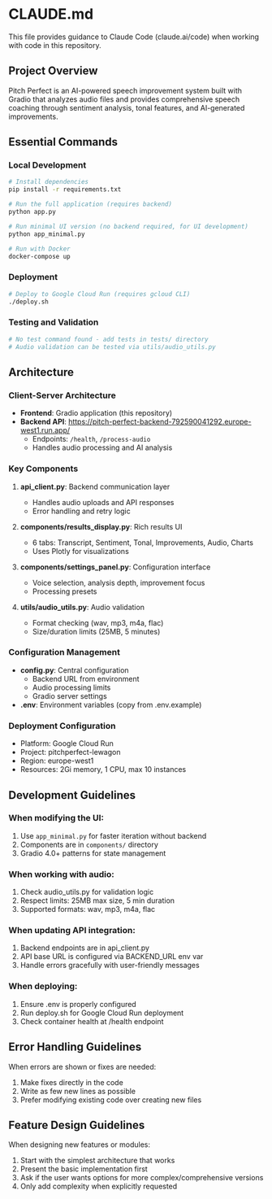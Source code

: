 # CLAUDE.md

This file provides guidance to Claude Code (claude.ai/code) when working with code in this repository.

## Project Overview

Pitch Perfect is an AI-powered speech improvement system built with Gradio that analyzes audio files and provides comprehensive speech coaching through sentiment analysis, tonal features, and AI-generated improvements.

## Essential Commands

### Local Development
```bash
# Install dependencies
pip install -r requirements.txt

# Run the full application (requires backend)
python app.py

# Run minimal UI version (no backend required, for UI development)
python app_minimal.py

# Run with Docker
docker-compose up
```

### Deployment
```bash
# Deploy to Google Cloud Run (requires gcloud CLI)
./deploy.sh
```

### Testing and Validation
```bash
# No test command found - add tests in tests/ directory
# Audio validation can be tested via utils/audio_utils.py
```

## Architecture

### Client-Server Architecture
- **Frontend**: Gradio application (this repository)
- **Backend API**: https://pitch-perfect-backend-792590041292.europe-west1.run.app/
  - Endpoints: `/health`, `/process-audio`
  - Handles audio processing and AI analysis

### Key Components
1. **api_client.py**: Backend communication layer
   - Handles audio uploads and API responses
   - Error handling and retry logic

2. **components/results_display.py**: Rich results UI
   - 6 tabs: Transcript, Sentiment, Tonal, Improvements, Audio, Charts
   - Uses Plotly for visualizations

3. **components/settings_panel.py**: Configuration interface
   - Voice selection, analysis depth, improvement focus
   - Processing presets

4. **utils/audio_utils.py**: Audio validation
   - Format checking (wav, mp3, m4a, flac)
   - Size/duration limits (25MB, 5 minutes)

### Configuration Management
- **config.py**: Central configuration
  - Backend URL from environment
  - Audio processing limits
  - Gradio server settings
- **.env**: Environment variables (copy from .env.example)

### Deployment Configuration
- Platform: Google Cloud Run
- Project: pitchperfect-lewagon
- Region: europe-west1
- Resources: 2Gi memory, 1 CPU, max 10 instances

## Development Guidelines

### When modifying the UI:
1. Use `app_minimal.py` for faster iteration without backend
2. Components are in `components/` directory
3. Gradio 4.0+ patterns for state management

### When working with audio:
1. Check audio_utils.py for validation logic
2. Respect limits: 25MB max size, 5 min duration
3. Supported formats: wav, mp3, m4a, flac

### When updating API integration:
1. Backend endpoints are in api_client.py
2. API base URL is configured via BACKEND_URL env var
3. Handle errors gracefully with user-friendly messages

### When deploying:
1. Ensure .env is properly configured
2. Run deploy.sh for Google Cloud Run deployment
3. Check container health at /health endpoint

## Error Handling Guidelines

When errors are shown or fixes are needed:
1. Make fixes directly in the code
2. Write as few new lines as possible
3. Prefer modifying existing code over creating new files

## Feature Design Guidelines

When designing new features or modules:
1. Start with the simplest architecture that works
2. Present the basic implementation first
3. Ask if the user wants options for more complex/comprehensive versions
4. Only add complexity when explicitly requested